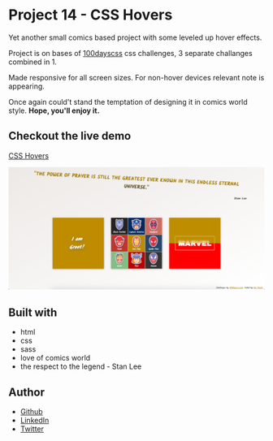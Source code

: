 # Project 14 - CSS Hovers

Yet another small comics based project with some leveled up hover effects.

Project is on bases of [100dayscss](https://100dayscss.com/) css challenges, 3 separate challanges combined in 1.

Made responsive for all screen sizes. For non-hover devices relevant note is appearing.

Once again could't stand the temptation of designing it in comics world style. **Hope, you'll enjoy it.**

## Checkout the live demo

[CSS Hovers](https://peac-h.github.io/14_css-hovers/)

![CSS Hovers](https://raw.githubusercontent.com/Peac-h/14_css-hovers/main/Screen%20Shot%202023-03-01%20at%2010.12.45%20PM.png)

## Built with

- html
- css
- sass
- love of comics world
- the respect to the legend - Stan Lee

## Author

- [Github](https://github.com/Peac-h)
- [LinkedIn](https://www.linkedin.com/in/tamta-lomidze-b336b9266/)
- [Twitter](https://twitter.com/p6eac_h)
